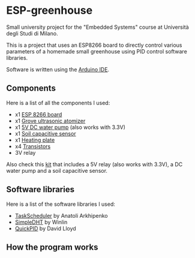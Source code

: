 # ESP-greenhouse
Small university project for the "Embedded Systems" course at Università degli Studi di Milano.  

This is a project that uses an ESP8266 board to directly control various parameters of a homemade small greenhouse using PID control software libraries.  

Software is written using the [Arduino IDE](https://www.arduino.cc/en/software).

## Components
Here is a list of all the components I used:

- x1 [ESP 8266 board](https://www.amazon.it/AZDelivery-NodeMCU-esp8266-esp-12e-gratuito/dp/B074Q2WM1Y/ref=sr_1_3_sspa?__mk_it_IT=%C3%85M%C3%85%C5%BD%C3%95%C3%91&crid=1BM8JS1ZAZIAV&keywords=esp8266&qid=1641210086&sprefix=esp8266%2Caps%2C87&sr=8-3-spons&psc=1&smid=A1X7QLRQH87QA3&spLa=ZW5jcnlwdGVkUXVhbGlmaWVyPUEyTTFQNkZMOUxONTVHJmVuY3J5cHRlZElkPUEwMzMyNzM5MUhPWjlWSjNEMk5ITCZlbmNyeXB0ZWRBZElkPUEwNTk3OTU1UU5SOVlITEszVUJMJndpZGdldE5hbWU9c3BfYXRmJmFjdGlvbj1jbGlja1JlZGlyZWN0JmRvTm90TG9nQ2xpY2s9dHJ1ZQ==)
- x1 [Grove ultrasonic atomizer](https://www.reichelt.com/it/it/arduino-grove-nebulizzatore-ad-ultrasuoni-per-acqua-v1-0-eta1-grv-o2-atomiz-v1-p191218.html?r=1)
- x1 [5V DC water pump](https://www.amazon.it/pittospwer-Noise-Brushless-Motor-sommergibile/dp/B07SNQSYSG/ref=sr_1_11?crid=27OXE4488WYJ2&keywords=arduino+water+pump&qid=1641210437&sprefix=arduino+water+pump%2Caps%2C77&sr=8-11) (also works with 3.3V)
- x1 [Soil capacitive sensor](https://www.amazon.it/KeeYees-Sensore-Capacitivo-corrodere-Tensione/dp/B07R174TM1/ref=sr_1_2?keywords=capacitive+soil&qid=1641210478&sprefix=Soil+capa%2Caps%2C78&sr=8-2)
- x1 [Heating plate](https://www.amazon.it/gp/product/B07FJY4PCL/ref=ppx_yo_dt_b_asin_title_o01_s00?ie=UTF8&th=1)
- x4 [Transistors](https://www.amazon.it/ICQUANZX-interruttore-Regolazione-Interruttore-elettronico/dp/B07VRCXGFY/ref=sr_1_2?__mk_it_IT=%C3%85M%C3%85%C5%BD%C3%95%C3%91&keywords=mosfet+esp32&qid=1639417941&sr=8-2)
- 3V relay

Also check this [kit](https://www.amazon.it/RUNCCI-YUN-Irrigazione-Automatico-Misurazione-Sommergibile/dp/B0814HXWVV/ref=sr_1_4?keywords=arduino+water+pump&qid=1641211244&sprefix=arduino+wat%2Caps%2C87&sr=8-4) that includes a 5V relay (also works with 3.3V), a DC water pump and a soil capacitive sensor.

## Software libraries

Here is a list of the software libraries I used:

- [TaskScheduler](https://www.arduino.cc/reference/en/libraries/taskscheduler/) by Anatoli Arkhipenko
- [SimpleDHT](https://www.arduino.cc/reference/en/libraries/simpledht/) by Winlin
- [QuickPID](https://www.arduino.cc/reference/en/libraries/quickpid/) by David Lloyd

## How the program works




